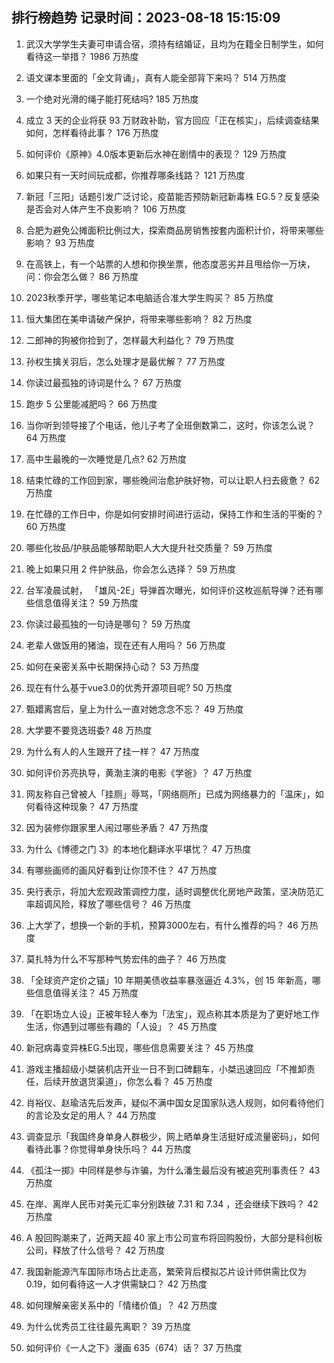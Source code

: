 
## 排行榜趋势 记录时间：2023-08-18 15:15:09
  
  1. 武汉大学学生夫妻可申请合宿，须持有结婚证，且均为在籍全日制学生，如何看待这一举措？ 1986 万热度
    
  2. 语文课本里面的「全文背诵」，真有人能全部背下来吗？ 514 万热度
    
  3. 一个绝对光滑的绳子能打死结吗? 185 万热度
    
  4. 成立 3 天的企业将获 93 万财政补助，官方回应「正在核实」，后续调查结果如何，怎样看待此事？ 176 万热度
    
  5. 如何评价《原神》4.0版本更新后水神在剧情中的表现？ 129 万热度
    
  6. 如果只有一天时间玩成都，你推荐哪条线路？ 121 万热度
    
  7. 新冠「三阳」话题引发广泛讨论，疫苗能否预防新冠新毒株 EG.5？反复感染是否会对人体产生不良影响？ 106 万热度
    
  8. 合肥为避免公摊面积比例过大，探索商品房销售按套内面积计价，将带来哪些影响？ 93 万热度
    
  9. 在高铁上，有一个站票的人想和你换坐票，他态度恶劣并且甩给你一万块，问：你会怎么做？ 86 万热度
    
  10. 2023秋季开学，哪些笔记本电脑适合准大学生购买？ 85 万热度
    
  11. 恒大集团在美申请破产保护，将带来哪些影响？ 82 万热度
    
  12. 二郎神的狗被你捡到了，怎样最大利益化？ 79 万热度
    
  13. 孙权生擒关羽后，怎么处理才是最优解？ 77 万热度
    
  14. 你读过最孤独的诗词是什么？ 67 万热度
    
  15. 跑步 5 公里能减肥吗？ 66 万热度
    
  16. 当你听到领导接了个电话，他儿子考了全班倒数第二，这时，你该怎么说？ 64 万热度
    
  17. 高中生最晚的一次睡觉是几点? 62 万热度
    
  18. 结束忙碌的工作回到家，哪些晚间治愈护肤好物，可以让职人扫去疲惫？ 62 万热度
    
  19. 在忙碌的工作日中，你是如何安排时间进行运动，保持工作和生活的平衡的？ 60 万热度
    
  20. 哪些化妆品/护肤品能够帮助职人大大提升社交质量？ 59 万热度
    
  21. 晚上如果只用 2 件护肤品，你会怎么选择？ 59 万热度
    
  22. 台军凌晨试射， 「雄风-2E」导弹首次曝光，如何评价这枚巡航导弹？还有哪些信息值得关注？ 59 万热度
    
  23. 你读过最孤独的一句诗是哪句？ 59 万热度
    
  24. 老辈人做饭用的猪油，现在还有人用吗？ 56 万热度
    
  25. 如何在亲密关系中长期保持心动？ 53 万热度
    
  26. 现在有什么基于vue3.0的优秀开源项目呢? 50 万热度
    
  27. 甄嬛离宫后，皇上为什么一直对她念念不忘？ 49 万热度
    
  28. 大学要不要竞选班委? 48 万热度
    
  29. 为什么有人的人生跟开了挂一样？ 47 万热度
    
  30. 如何评价苏亮执导，黄渤主演的电影《学爸》？ 47 万热度
    
  31. 网友称自己曾被人「挂厕」辱骂，「网络厕所」已成为网络暴力的「温床」，如何看待这种现象？ 47 万热度
    
  32. 因为装修你跟家里人闹过哪些矛盾？ 47 万热度
    
  33. 为什么《博德之门 3》的本地化翻译水平堪忧？ 47 万热度
    
  34. 有哪些画师的画风好看到让你顶不住？ 47 万热度
    
  35. 央行表示，将加大宏观政策调控力度，适时调整优化房地产政策，坚决防范汇率超调风险，释放了哪些信号？ 46 万热度
    
  36. 上大学了，想换一个新的手机，预算3000左右，有什么推荐的吗？ 46 万热度
    
  37. 莫扎特为什么不写那种气势宏伟的曲子？ 46 万热度
    
  38. 「全球资产定价之锚」10 年期美债收益率暴涨逼近 4.3%，创 15 年新高，哪些信息值得关注？ 45 万热度
    
  39. 「在职场立人设」正被年轻人奉为「法宝」，观点称其本质是为了更好地工作生活，你遇到过哪些有趣的「人设」？ 45 万热度
    
  40. 新冠病毒变异株EG.5出现，哪些信息需要关注？ 45 万热度
    
  41. 游戏主播超级小桀装机店开业一日不到口碑翻车，小桀迅速回应「不推卸责任，后续开放退货渠道」，你怎么看？ 45 万热度
    
  42. 肖裕仪、赵瑜洁先后发声，疑似不满中国女足国家队选人规则，如何看待他们的言论及女足的用人？ 44 万热度
    
  43. 调查显示「我国终身单身人群极少，网上晒单身生活挺好成流量密码」，如何看待此事？你觉得单身快乐吗？ 44 万热度
    
  44. 《孤注一掷》中同样是参与诈骗，为什么潘生最后没有被追究刑事责任？ 43 万热度
    
  45. 在岸、离岸人民币对美元汇率分别跌破 7.31 和 7.34 ，还会继续下跌吗？ 42 万热度
    
  46. A 股回购潮来了，近两天超 40 家上市公司宣布将回购股份，大部分是科创板公司，释放了什么信号？ 42 万热度
    
  47. 我国新能源汽车国际市场占比走高，繁荣背后模拟芯片设计师供需比仅为0.19，如何看待这一人才供需缺口？ 42 万热度
    
  48. 如何理解亲密关系中的「情绪价值」？ 42 万热度
    
  49. 为什么优秀员工往往最先离职？ 39 万热度
    
  50. 如何评价《一人之下》漫画 635（674）话？ 37 万热度
    
